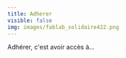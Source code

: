 ```yaml
---
title: Adherer
visible: false
img: images/fablab_solidaire422.png
---
```

Adhérer, c'est avoir accès à...